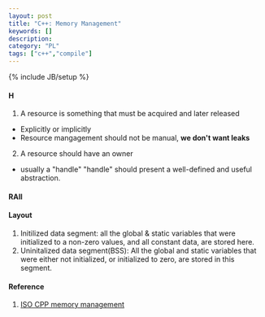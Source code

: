 ```yaml
--- 
layout: post 
title: "C++: Memory Management" 
keywords: [] 
description: 
category: "PL"
tags: ["c++","compile"]
--- 
```

{% include JB/setup %}

#### H
1. A resource is something that must be acquired and later released 
- Explicitly or implicitly
- Resource mangagement should not be manual, **we don't want leaks**

2. A resource should have an owner
- usually a "handle" "handle" should present a well-defined and useful
  abstraction.



#### RAII


#### Layout
1. Initilized data segment: all the global & static variables that were
   initialized to a non-zero values, and all constant data, are stored here.
2. Uninitalized data segment(BSS): All the global and static variables that were
   either not initialized, or initialized to zero, are stored in this segment.


#### Reference
1. [ISO CPP memory management](https://isocpp.org/wiki/faq/freestore-mgmt)


